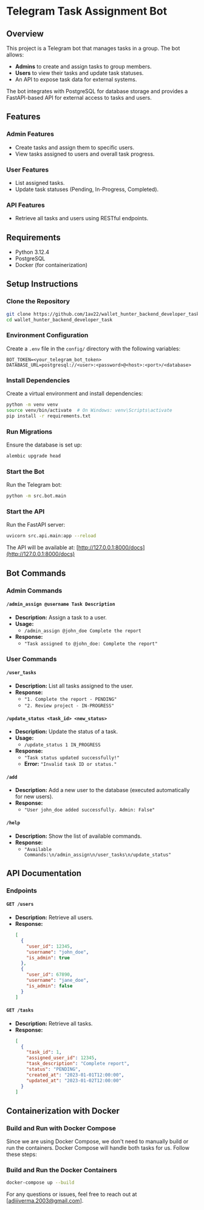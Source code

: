 # Telegram Task Assignment Bot

## Overview
This project is a Telegram bot that manages tasks in a group. The bot allows:

- **Admins** to create and assign tasks to group members.
- **Users** to view their tasks and update task statuses.
- An API to expose task data for external systems.

The bot integrates with PostgreSQL for database storage and provides a FastAPI-based API for external access to tasks and users.

## Features
### Admin Features
- Create tasks and assign them to specific users.
- View tasks assigned to users and overall task progress.

### User Features
- List assigned tasks.
- Update task statuses (Pending, In-Progress, Completed).

### API Features
- Retrieve all tasks and users using RESTful endpoints.

## Requirements
- Python 3.12.4
- PostgreSQL
- Docker (for containerization)

## Setup Instructions

### Clone the Repository
```bash
git clone https://github.com/1av22/wallet_hunter_backend_developer_task.git
cd wallet_hunter_backend_developer_task

```

### Environment Configuration
Create a `.env` file in the `config/` directory with the following variables:

```env
BOT_TOKEN=<your_telegram_bot_token>
DATABASE_URL=postgresql://<user>:<password>@<host>:<port>/<database>
```

### Install Dependencies
Create a virtual environment and install dependencies:

```bash
python -m venv venv
source venv/bin/activate  # On Windows: venv\Scripts\activate
pip install -r requirements.txt
```

### Run Migrations
Ensure the database is set up:

```bash
alembic upgrade head
```

### Start the Bot
Run the Telegram bot:

```bash
python -m src.bot.main
```

### Start the API
Run the FastAPI server:

```bash
uvicorn src.api.main:app --reload
```

The API will be available at: [http://127.0.0.1:8000/docs](http://127.0.0.1:8000/docs)

## Bot Commands

### Admin Commands

#### `/admin_assign @username Task Description`
- **Description:** Assign a task to a user.
- **Usage:** 
  - `/admin_assign @john_doe Complete the report`
- **Response:** 
  - `"Task assigned to @john_doe: Complete the report"`

### User Commands

#### `/user_tasks`
- **Description:** List all tasks assigned to the user.
- **Response:**
  - `"1. Complete the report - PENDING"`
  - `"2. Review project - IN-PROGRESS"`

#### `/update_status <task_id> <new_status>`
- **Description:** Update the status of a task.
- **Usage:** 
  - `/update_status 1 IN_PROGRESS`
- **Response:** 
  - `"Task status updated successfully!"`
  - **Error:** `"Invalid task ID or status."`

#### `/add`
- **Description:** Add a new user to the database (executed automatically for new users).
- **Response:**
  - `"User john_doe added successfully. Admin: False"`

#### `/help`
- **Description:** Show the list of available commands.
- **Response:**
  - `"Available Commands:\n/admin_assign\n/user_tasks\n/update_status"`



## API Documentation

### Endpoints

#### `GET /users`
- **Description:** Retrieve all users.
- **Response:**
  ```json
  [
    {
      "user_id": 12345,
      "username": "john_doe",
      "is_admin": true
    },
    {
      "user_id": 67890,
      "username": "jane_doe",
      "is_admin": false
    }
  ]
  ```

#### `GET /tasks`
- **Description:** Retrieve all tasks.
- **Response:**
  ```json
  [
    {
      "task_id": 1,
      "assigned_user_id": 12345,
      "task_description": "Complete report",
      "status": "PENDING",
      "created_at": "2023-01-01T12:00:00",
      "updated_at": "2023-01-02T12:00:00"
    }
  ]
  ```

## Containerization with Docker

### Build and Run with Docker Compose

Since we are using Docker Compose, we don't need to manually build or run the containers. Docker Compose will handle both tasks for us. Follow these steps:

### Build and Run the Docker Containers
```bash
docker-compose up --build
```



For any questions or issues, feel free to reach out at [adiiiverma.2003@gmail.com].

